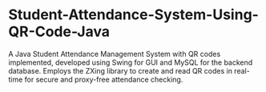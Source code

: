 # Student-Attendance-System-Using-QR-Code-Java
A Java Student Attendance Management System with QR codes implemented, developed using Swing for GUI and MySQL for the backend database. Employs the ZXing library to create and read QR codes in real-time for secure and proxy-free attendance checking.
